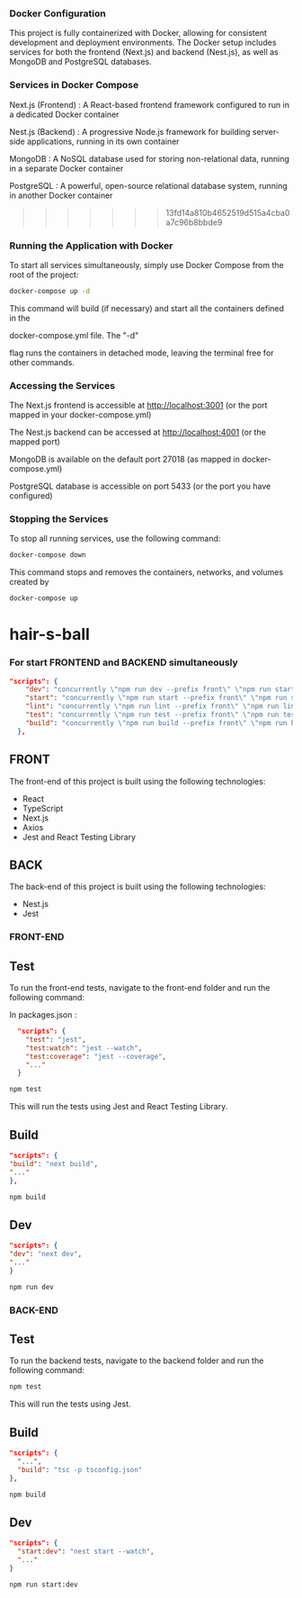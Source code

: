 <!-- markdownlint-disable MD024 -->
<!-- markdownlint-disable MD001 -->

### Docker Configuration

This project is fully containerized with Docker, allowing for consistent development and deployment environments. The Docker setup includes services for both the frontend (Next.js) and backend (Nest.js), as well as MongoDB and PostgreSQL databases.

### Services in Docker Compose

Next.js (Frontend) : A React-based frontend framework configured to run in a dedicated Docker container

Nest.js (Backend) : A progressive Node.js framework for building server-side applications, running in its own container

MongoDB : A NoSQL database used for storing non-relational data, running in a separate Docker container

PostgreSQL : A powerful, open-source relational database system, running in another Docker container

> > > > > > > 13fd14a810b4652519d515a4cba0a7c96b8bbde9

### Running the Application with Docker

To start all services simultaneously, simply use Docker Compose from the root of the project:

```bash
docker-compose up -d

```

This command will build (if necessary) and start all the containers defined in the

docker-compose.yml file. The "-d"

flag runs the containers in detached mode, leaving the terminal free for other commands.

### Accessing the Services

The Next.js frontend is accessible at <http://localhost:3001> (or the port mapped in your docker-compose.yml)

The Nest.js backend can be accessed at <http://localhost:4001> (or the mapped port)

MongoDB is available on the default port 27018 (as mapped in docker-compose.yml)

PostgreSQL database is accessible on port 5433 (or the port you have configured)

### Stopping the Services

To stop all running services, use the following command:

```bash
docker-compose down

```

This command stops and removes the containers, networks, and volumes created by

```bash
docker-compose up
```

# hair-s-ball

### For start FRONTEND and BACKEND simultaneously

```json
"scripts": {
    "dev": "concurrently \"npm run dev --prefix front\" \"npm run start:dev --prefix back\"",
    "start": "concurrently \"npm run start --prefix front\" \"npm run start --prefix back\"",
    "lint": "concurrently \"npm run lint --prefix front\" \"npm run lint --prefix back\"",
    "test": "concurrently \"npm run test --prefix front\" \"npm run test --prefix back\"",
    "build": "concurrently \"npm run build --prefix front\" \"npm run build --prefix back\""
  },
```

## FRONT

The front-end of this project is built using the following technologies:

- React
- TypeScript
- Next.js
- Axios
- Jest and React Testing Library

## BACK

The back-end of this project is built using the following technologies:

- Nest.js
- Jest

### FRONT-END

## Test

To run the front-end tests, navigate to the front-end folder and run the following command:

In packages.json :

```json
  "scripts": {
    "test": "jest",
    "test:watch": "jest --watch",
    "test:coverage": "jest --coverage",
    "..."
  }
```

```bash
npm test
```

This will run the tests using Jest and React Testing Library.

## Build

```json
"scripts": {
"build": "next build",
"..."
},
```

```bash
npm build
```

## Dev

```json
"scripts": {
"dev": "next dev",
"..."
}
```

```bash
npm run dev
```

### BACK-END

## Test

To run the backend tests, navigate to the backend folder and run the following command:

```bash
npm test
```

This will run the tests using Jest.

## Build

```json
"scripts": {
  "...",
  "build": "tsc -p tsconfig.json"
},
```

```bash
npm build
```

## Dev

```json
"scripts": {
  "start:dev": "nest start --watch",
  "..."
}
```

```bash
npm run start:dev
```
